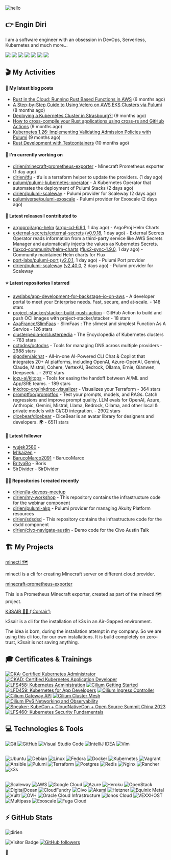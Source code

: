 ![hello](https://media.giphy.com/media/3ornk57KwDXf81rjWM/giphy.gif)

## 👉 Engin Diri

I am a software engineer with an obsession in DevOps, Serverless, Kubernetes and much more...

[![](https://img.shields.io/badge/-@__ediri-000000?style=for-the-badge&logo=X&logoColor=ffffff)](https://x.com/_ediri)
[![](https://img.shields.io/badge/engin--diri-0A66C2?style=for-the-badge&logo=linkedin&logoColor=#0A66C2)](https://www.linkedin.com/in/engin-diri/)
[![](https://img.shields.io/badge/@_ediri@cloud--native.social-6364FF?style=for-the-badge&logo=mastodon&logoColor=white)](https://cloud-native.social/@_ediri)
[![](https://img.shields.io/badge/-@dirien-%23181717?style=for-the-badge&logo=github)](https://github.com/dirien)
[![](https://img.shields.io/badge/-blog.ediri.io-2962FF?style=for-the-badge&logo=hashnode&logoColor=white)](https://blog.ediri.io/)
[![](https://img.shields.io/badge/dirien-003366?style=for-the-badge&logo=linuxfoundation&logoColor=white)](https://openprofile.dev/profile/dirien)
[![](https://img.shields.io/badge/-@__ediri-E4405F?style=for-the-badge&logo=instagram&logoColor=white)](https://www.instagram.com/_ediri/)

## 🎬 My Activities

#### 📖 My latest blog posts
- [Rust in the Cloud: Running Rust Based Functions in AWS](https://blog.ediri.io/rust-in-the-cloud-running-rust-based-functions-in-aws) (6 months ago)
- [A Step-by-Step Guide to Using Velero on AWS EKS Clusters via Pulumi](https://blog.ediri.io/a-step-by-step-guide-to-using-velero-on-aws-eks-clusters-via-pulumi) (8 months ago)
- [Deploying a Kubernetes Cluster in Strasbourg?!](https://blog.ediri.io/deploying-a-kubernetes-cluster-in-strasbourg) (9 months ago)
- [How to cross-compile your Rust applications using cross-rs and GitHub Actions](https://blog.ediri.io/how-to-cross-compile-your-rust-applications-using-cross-rs-and-github-actions) (9 months ago)
- [Kubernetes 1.26: Implementing Validating Admission Policies with Pulumi](https://blog.ediri.io/kubernetes-126-implementing-validating-admission-policies-with-pulumi) (9 months ago)
- [Rust Development with Testcontainers](https://blog.ediri.io/rust-development-with-testcontainers) (10 months ago)

#### 👷 I'm currently working on

- [dirien/minecraft-prometheus-exporter](https://github.com/dirien/minecraft-prometheus-exporter) - Minecraft Prometheus exporter (1 day ago)
- [dirien/tfu](https://github.com/dirien/tfu) - tfu is a terraform helper to update the providers. (1 day ago)
- [pulumi/pulumi-kubernetes-operator](https://github.com/pulumi/pulumi-kubernetes-operator) - A Kubernetes Operator that automates the deployment of Pulumi Stacks (2 days ago)
- [dirien/pulumi-scaleway](https://github.com/dirien/pulumi-scaleway) - Pulumi provider for Scaleway (2 days ago)
- [pulumiverse/pulumi-exoscale](https://github.com/pulumiverse/pulumi-exoscale) - Pulumi provider for Exoscale (2 days ago)

#### 🚀 Latest releases I contributed to

- [argoproj/argo-helm](https://github.com/argoproj/argo-helm) ([argo-cd-6.9.1](https://github.com/argoproj/argo-helm/releases/tag/argo-cd-6.9.1), 1 day ago) - ArgoProj Helm Charts
- [external-secrets/external-secrets](https://github.com/external-secrets/external-secrets) ([v0.9.18](https://github.com/external-secrets/external-secrets/releases/tag/v0.9.18), 1 day ago) - External Secrets Operator reads information from a third-party service like AWS Secrets Manager and automatically injects the values as Kubernetes Secrets.
- [fluxcd-community/helm-charts](https://github.com/fluxcd-community/helm-charts) ([flux2-sync-1.9.0](https://github.com/fluxcd-community/helm-charts/releases/tag/flux2-sync-1.9.0), 1 day ago) - Community maintained Helm charts for Flux
- [port-labs/pulumi-port](https://github.com/port-labs/pulumi-port) ([v2.0.1](https://github.com/port-labs/pulumi-port/releases/tag/v2.0.1), 1 day ago) - Pulumi Port provider
- [dirien/pulumi-scaleway](https://github.com/dirien/pulumi-scaleway) ([v2.40.0](https://github.com/dirien/pulumi-scaleway/releases/tag/v2.40.0), 2 days ago) - Pulumi provider for Scaleway

#### ⭐ Latest repositories I starred

- [awslabs/app-development-for-backstage-io-on-aws](https://github.com/awslabs/app-development-for-backstage-io-on-aws) - A developer portal to meet your Enterprise needs. Fast, secure, and at-scale.  - 148 stars
- [project-stacker/stacker-build-push-action](https://github.com/project-stacker/stacker-build-push-action) - GitHub Action to build and push OCI images with project-stacker/stacker - 18 stars
- [AxaFrance/SlimFaas](https://github.com/AxaFrance/SlimFaas) - SlimFaas : The slimest and simplest Function As A Service - 126 stars
- [clusterpedia-io/clusterpedia](https://github.com/clusterpedia-io/clusterpedia) - The Encyclopedia of Kubernetes clusters - 763 stars
- [octodns/octodns](https://github.com/octodns/octodns) - Tools for managing DNS across multiple providers - 2988 stars
- [sigoden/aichat](https://github.com/sigoden/aichat) - All-in-one AI-Powered CLI Chat &amp; Copilot that integrates 20&#43; AI platforms, including OpenAI, Azure-OpenAI, Gemini, Claude, Mistral, Cohere, VertexAI, Bedrock, Ollama, Ernie, Qianwen, Deepseek... - 2912 stars
- [jozu-ai/kitops](https://github.com/jozu-ai/kitops) - Tools for easing the handoff between AI/ML and App/SRE teams. - 189 stars
- [inkdrop-org/inkdrop-visualizer](https://github.com/inkdrop-org/inkdrop-visualizer) - Visualizes your Terraform - 364 stars
- [promptfoo/promptfoo](https://github.com/promptfoo/promptfoo) - Test your prompts, models, and RAGs. Catch regressions and improve prompt quality. LLM evals for OpenAI, Azure, Anthropic, Gemini, Mistral, Llama, Bedrock, Ollama, and other local &amp; private models with CI/CD integration. - 2902 stars
- [dicebear/dicebear](https://github.com/dicebear/dicebear) - DiceBear is an avatar library for designers and developers. 🌍 - 6511 stars

#### 👥 Latest follower

- [wujek3580](https://github.com/wujek3580) - 
- [M1kaizen](https://github.com/M1kaizen) - 
- [BarucoMarco2091](https://github.com/BarucoMarco2091) - BarucoMarco
- [BritvaBo](https://github.com/BritvaBo) - Boris
- [SirDivider](https://github.com/SirDivider) - SirDivider

#### 👨‍💻 Repositories I created recently

- [dirien/la-devops-meetup](https://github.com/dirien/la-devops-meetup)
- [dirien/my-workshop](https://github.com/dirien/my-workshop) - This repository contains the infrastructure code for the webinar component
- [dirien/pulumi-akp](https://github.com/dirien/pulumi-akp) - Pulumi provider for managing Akuity Platform resources
- [dirien/sdsdsd](https://github.com/dirien/sdsdsd) - This repository contains the infrastructure code for the dsdd component
- [dirien/civo-navigate-austin](https://github.com/dirien/civo-navigate-austin) - Demo code for the Civo Austin Talk


## 🏗️ My Projects
[minectl 🗺](https://github.com/dirien/minectl)

minectl is a cli for creating Minecraft server on different cloud provider.

[minecraft-prometheus-exporter](https://github.com/dirien/minecraft-prometheus-exporter)

This is a Prometheus Minecraft exporter, created as part of the minectl 🗺 project.

[K3SAIR 🏴‍☠️️ ('Corsair')](https://github.com/dirien/k3sair-cli)

k3sair is a cli for the installation of k3s in an Air-Gapped environment.

The idea is born, during the installation attempt in my company. So we are using this cli too, for our own
installations. It is build completely on zero-trust, k3sair is not saving anything.

## 🎓 Certificates & Trainings

<!--START_SECTION:badges-->
[![CKA: Certified Kubernetes Administrator](https://images.credly.com/size/110x110/images/8b8ed108-e77d-4396-ac59-2504583b9d54/cka_from_cncfsite__281_29.png)](http://www.credly.com/badges/9d947b2a-e186-40a0-bf4c-0d513ebab6d6 "CKA: Certified Kubernetes Administrator")
[![CKAD: Certified Kubernetes Application Developer](https://images.credly.com/size/110x110/images/f88d800c-5261-45c6-9515-0458e31c3e16/ckad_from_cncfsite.png)](http://www.credly.com/badges/492ae49a-b546-4451-b90d-73451e078ed7 "CKAD: Certified Kubernetes Application Developer")
[![LFS458: Kubernetes Administration](https://images.credly.com/size/110x110/images/ed2a2973-5dd0-43b8-9f43-ccd00db9b160/LF_logobadge.png)](http://www.credly.com/badges/d0e3043e-4d3a-4af1-9dc4-dbaadd4a8e88 "LFS458: Kubernetes Administration")
[![Cilium Getting Started](https://images.credly.com/size/110x110/images/06370e36-d23b-4dcf-8287-d0302926f14a/image.png)](http://www.credly.com/badges/aaf501ac-2ccf-485c-b976-4861815f7ce6 "Cilium Getting Started")
[![LFD459: Kubernetes for App Developers](https://images.credly.com/size/110x110/images/d2d0c23b-5e65-4eba-8d72-927a3a9c2a0b/LF_logobadge.png)](http://www.credly.com/badges/4d2b1460-b7f4-41c3-a20e-91d2faacd701 "LFD459: Kubernetes for App Developers")
[![Cilium Ingress Controller](https://images.credly.com/size/110x110/images/086d2f39-26a5-4bb9-ab74-c632d76ad6fc/image.png)](http://www.credly.com/badges/0a7cbad3-9136-4a86-a573-e0af4a39b5ca "Cilium Ingress Controller")
[![Cilium Gateway API](https://images.credly.com/size/110x110/images/29d180ca-09e7-49e9-8423-278109d75bb0/image.png)](http://www.credly.com/badges/68bb9d11-b199-4a00-a3c8-c282d7ddbde5 "Cilium Gateway API")
[![Cilium Cluster Mesh](https://images.credly.com/size/110x110/images/e2eb2549-f3ab-415f-8625-54af9fe90d1f/image.png)](http://www.credly.com/badges/2272b1df-3087-4044-b7e3-a1842dbff6a5 "Cilium Cluster Mesh")
[![Cilium IPv6 Networking and Observability](https://images.credly.com/size/110x110/images/dbd2178a-f14e-44d8-a11a-b967c155a0b6/image.png)](http://www.credly.com/badges/ed925e87-d542-441f-a507-6da6826620cb "Cilium IPv6 Networking and Observability")
[![Speaker: KubeCon + CloudNativeCon + Open Source Summit China 2023](https://images.credly.com/size/110x110/images/23f11122-3a84-4796-9854-6cbdae8a73bf/image.png)](http://www.credly.com/badges/d9a7a54d-7a8d-4937-b2f2-188d04dbd364 "Speaker: KubeCon + CloudNativeCon + Open Source Summit China 2023")
[![LFS460: Kubernetes Security Fundamentals](https://images.credly.com/size/110x110/images/e43a62e0-ce7b-40c2-9f04-ab0f3809f827/LF_logobadge.png)](http://www.credly.com/badges/c2872a4c-4d78-4e83-b799-36d203fad483 "LFS460: Kubernetes Security Fundamentals")
<!--END_SECTION:badges-->

## 💻 Technologies & Tools

![Git](https://img.shields.io/badge/git-%23F05033.svg?style=for-the-badge&logo=git&logoColor=white)
![GitHub](https://img.shields.io/badge/github-%23121011.svg?style=for-the-badge&logo=github&logoColor=white)
![Visual Studio Code](https://img.shields.io/badge/VisualStudioCode-0078d7.svg?style=for-the-badge&logo=visual-studio-code&logoColor=white)
![IntelliJ IDEA](https://img.shields.io/badge/IntelliJIDEA-000000.svg?style=for-the-badge&logo=intellij-idea&logoColor=white)
![Vim](https://img.shields.io/badge/VIM-%2311AB00.svg?style=for-the-badge&logo=vim&logoColor=white)

##

![Ubuntu](https://img.shields.io/badge/Ubuntu-E95420?style=for-the-badge&logo=ubuntu&logoColor=white)
![Debian](https://img.shields.io/badge/Debian-D70A53?style=for-the-badge&logo=debian&logoColor=white)
![Linux](https://img.shields.io/badge/Linux-FCC624?style=for-the-badge&logo=linux&logoColor=black)
![Fedora](https://img.shields.io/badge/Fedora-294172?style=for-the-badge&logo=fedora&logoColor=white)
![Docker](https://img.shields.io/badge/docker-0db7ed.svg?style=for-the-badge&logo=docker&logoColor=white)
![Kubernetes](https://img.shields.io/badge/kubernetes-326ce5.svg?style=for-the-badge&logo=kubernetes&logoColor=white)
![Vagrant](https://img.shields.io/badge/vagrant-1563FF.svg?style=for-the-badge&logo=vagrant&logoColor=white)
![Ansible](https://img.shields.io/badge/ansible-1A1918.svg?style=for-the-badge&logo=ansible&logoColor=white)
![Pulumi](https://img.shields.io/badge/pulumi-8A3391.svg?style=for-the-badge&logo=pulumi&logoColor=white)
![Terraform](https://img.shields.io/badge/terraform-5835CC.svg?style=for-the-badge&logo=terraform&logoColor=white)
![Postgres](https://img.shields.io/badge/postgres-316192.svg?style=for-the-badge&logo=postgresql&logoColor=white)
![Redis](https://img.shields.io/badge/redis-DD0031.svg?style=for-the-badge&logo=redis&logoColor=white)
![Nginx](https://img.shields.io/badge/nginx-009639.svg?style=for-the-badge&logo=nginx&logoColor=white)
![Rancher](https://img.shields.io/badge/rancher-0075A8.svg?style=for-the-badge&logo=rancher&logoColor=white)
![k3s](https://img.shields.io/badge/k3s-FFC61C.svg?style=for-the-badge&logo=k3s&logoColor=white)

##

![Scaleway](https://img.shields.io/badge/SCALEWAY-4f0599.svg?style=for-the-badge&logo=scaleway&logoColor=white)
![AWS](https://img.shields.io/badge/AWS-FF9900.svg?style=for-the-badge&logo=amazon-aws&logoColor=white)
![Google Cloud](https://img.shields.io/badge/GoogleCloud-4285F4.svg?style=for-the-badge&logo=google-cloud&logoColor=white)
![Azure](https://img.shields.io/badge/azure-0078D4.svg?style=for-the-badge&logo=microsoft-azure&logoColor=white)
![Heroku](https://img.shields.io/badge/heroku-430098.svg?style=for-the-badge&logo=heroku&logoColor=white)
![OpenStack](https://img.shields.io/badge/Openstack-f01742.svg?style=for-the-badge&logo=openstack&logoColor=white)
![DigitalOcean](https://img.shields.io/badge/DigitalOcean-0080FF.svg?style=for-the-badge&logo=DigitalOcean&logoColor=white)
![CloudFundry](https://img.shields.io/badge/CloudFoundry-0C9ED5.svg?style=for-the-badge&logo=cloudfoundry&logoColor=white)
![Civo](https://img.shields.io/badge/civo-239DFF.svg?style=for-the-badge&logo=civo&logoColor=white)
![Akami](https://img.shields.io/badge/akamai-0096D6?style=for-the-badge&logo=akamai&logoColor=white)
![Hetzner](https://img.shields.io/badge/hetzner-d50c2d?style=for-the-badge&logo=hetzner&logoColor=white)
![Equinix Metal](https://img.shields.io/badge/equinix--metal-d10810?style=for-the-badge&logo=equinixmetal&logoColor=white)
![Vultr](https://img.shields.io/badge/vultr-007BFC?style=for-the-badge&logo=vultr&logoColor=white)
![OVH](https://img.shields.io/badge/ovh-123F6D?style=for-the-badge&logo=ovh&logoColor=white)
![Oracle Cloud Infrastructure](https://img.shields.io/badge/Oracle_Cloud_Infrastructure-F80000?style=for-the-badge&logo=oracle&logoColor=white)
![Ionos Cloud](https://img.shields.io/badge/ionos--cloud-003D8F?style=for-the-badge&logo=ionos&logoColor=white)
![VEXXHOST](https://img.shields.io/badge/VEXXHOST-2A1659?style=for-the-badge&logo=vexxhost&logoColor=white)
![Multipass](https://img.shields.io/badge/Multipass-E95420?style=for-the-badge&logo=ubuntu&logoColor=white)
![Exoscale](https://img.shields.io/badge/Exoscale-DA291C?style=for-the-badge&logo=exoscale&logoColor=white)
![Fuga Cloud](https://img.shields.io/badge/fuga_cloud-242F4B?style=for-the-badge&logo=fugacloud&logoColor=white)

## ⚡ GitHub Stats

![dirien](https://github-readme-stats.vercel.app/api?username=dirien&show_icons=true&count_private=true&theme=dracula)

![Visitor Badge](https://visitor-badge.laobi.icu/badge?page_id=dirien)
[![GitHub followers](https://img.shields.io/github/followers/dirien.svg?style=social&label=Follow&maxAge=2592000)](https://github.com/dirien?tab=followers)

🧿
